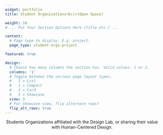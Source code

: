 ```yaml
---
widget: portfolio
title: Student Organizations<br/>(Open Space)

weight: 10
# ... Put Your Section Options Here (title etc.) ...

content:
  # Page type to display. E.g. project.
  page_type: student-orgs-project

featured: true

design:
  # Choose how many columns the section has. Valid values: 1 or 2.
  columns: '1'
  # Toggle between the various page layout types.
  #   1 = List
  #   2 = Compact  
  #   3 = Card
  #   5 = Showcase
  view: 3
  # For Showcase view, flip alternate rows?
  flip_alt_rows: true
---
```

<center>Students Organizations affiliated with the Design Lab, or sharing their value with Human-Centered Design.</center>




